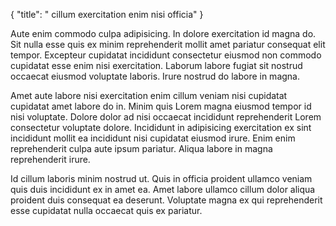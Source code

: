 {
  "title": " cillum exercitation enim nisi officia"
}

Aute enim commodo culpa adipisicing. In dolore exercitation id magna do. Sit nulla esse quis ex minim reprehenderit mollit amet pariatur consequat elit tempor. Excepteur cupidatat incididunt consectetur eiusmod non commodo cupidatat esse enim nisi exercitation. Laborum labore fugiat sit nostrud occaecat eiusmod voluptate laboris. Irure nostrud do labore in magna.

Amet aute labore nisi exercitation enim cillum veniam nisi cupidatat cupidatat amet labore do in. Minim quis Lorem magna eiusmod tempor id nisi voluptate. Dolore dolor ad nisi occaecat incididunt reprehenderit Lorem consectetur voluptate dolore. Incididunt in adipisicing exercitation ex sint incididunt mollit ea incididunt nisi cupidatat eiusmod irure. Enim enim reprehenderit culpa aute ipsum pariatur. Aliqua labore in magna reprehenderit irure.

Id cillum laboris minim nostrud ut. Quis in officia proident ullamco veniam quis duis incididunt ex in amet ea. Amet labore ullamco cillum dolor aliqua proident duis consequat ea deserunt. Voluptate magna ex qui reprehenderit esse cupidatat nulla occaecat quis ex pariatur.